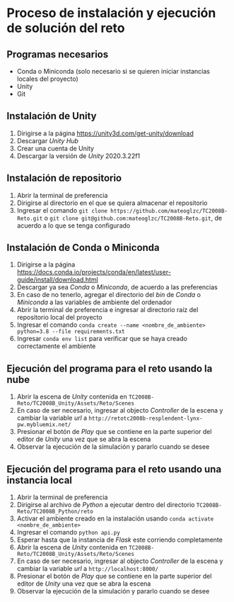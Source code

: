 # Proceso de instalación y ejecución de solución del reto

## Programas necesarios
- Conda o Miniconda (solo necesario si se quieren iniciar instancias locales del proyecto)
- Unity
- Git

## Instalación de Unity
1. Dirigirse a la página https://unity3d.com/get-unity/download
2. Descargar *Unity Hub*
3. Crear una cuenta de Unity
4. Descargar la versión de *Unity* 2020.3.22f1

## Instalación de repositorio
1. Abrir la terminal de preferencia
2. Dirigirse al directorio en el que se quiera almacenar el repositorio
3. Ingresar el comando `git clone https://github.com/mateoglzc/TC2008B-Reto.git` o `git clone git@github.com:mateoglzc/TC2008B-Reto.git`, de acuerdo a lo que se tenga configurado

## Instalación de Conda o Miniconda
1. Dirigirse a la página https://docs.conda.io/projects/conda/en/latest/user-guide/install/download.html
2. Descargar ya sea *Conda* o *Miniconda*, de acuerdo a las preferencias
3. En caso de no tenerlo, agregar el directorio del *bin* de *Conda* o *Miniconda* a las variables de ambiente del ordenador
4. Abrir la terminal de preferencia e ingresar al directorio raíz del repositorio local del proyecto
5. Ingresar el comando `conda create --name <nombre_de_ambiente> python=3.8 --file requirements.txt`
6. Ingresar `conda env list` para verificar que se haya creado correctamente el ambiente

## Ejecución del programa para el reto usando la nube
1. Abrir la escena de *Unity* contenida en `TC2008B-Reto/TC2008B_Unity/Assets/Reto/Scenes`
2. En caso de ser necesario, ingresar al objecto *Controller* de la escena y cambiar la variable *url* a `http://retotc2008b-resplendent-lynx-pw.mybluemix.net/`
3. Presionar el botón de *Play* que se contiene en la parte superior del editor de *Unity* una vez que se abra la escena 
4. Observar la ejecución de la simulación y pararlo cuando se desee

## Ejecución del programa para el reto usando una instancia local
1. Abrir la terminal de preferencia
2. Dirigirse al archivo de *Python* a ejecutar dentro del directorio `TC2008B-Reto/TC2008B_Python/reto`
3. Activar el ambiente creado en la instalación usando `conda activate <nombre_de_ambiente>`
4. Ingresar el comando `python api.py`
5. Esperar hasta que la instancia de *Flask* este corriendo completamente
6. Abrir la escena de *Unity* contenida en `TC2008B-Reto/TC2008B_Unity/Assets/Reto/Scenes`
7. En caso de ser necesario, ingresar al objecto *Controller* de la escena y cambiar la variable *url* a `http://localhost:8000/`
8. Presionar el botón de *Play* que se contiene en la parte superior del editor de *Unity* una vez que se abra la escena 
9. Observar la ejecución de la simulación y pararlo cuando se desee
